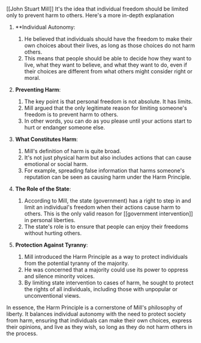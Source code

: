 [[John Stuart Mill]] It's the idea that individual freedom should be limited only to prevent harm to others. Here's a more in-depth explanation

1. **Individual Autonomy: 
	1. He believed that individuals should have the freedom to make their own choices about their lives, as long as those choices do not harm others. 
	2. This means that people should be able to decide how they want to live, what they want to believe, and what they want to do, even if their choices are different from what others might consider right or moral.
    
2. **Preventing Harm**: 
	1. The key point is that personal freedom is not absolute. It has limits. 
	2. Mill argued that the only legitimate reason for limiting someone's freedom is to prevent harm to others. 
	3. In other words, you can do as you please until your actions start to hurt or endanger someone else.
    
3. **What Constitutes Harm**: 
	1. Mill's definition of harm is quite broad. 
	2. It's not just physical harm but also includes actions that can cause emotional or social harm. 
	3. For example, spreading false information that harms someone's reputation can be seen as causing harm under the Harm Principle.
    
4. **The Role of the State**: 
	1. According to Mill, the state (government) has a right to step in and limit an individual's freedom when their actions cause harm to others. This is the only valid reason for [[government intervention]] in personal liberties. 
	2. The state's role is to ensure that people can enjoy their freedoms without hurting others.
    
5. **Protection Against Tyranny**: 
	1. Mill introduced the Harm Principle as a way to protect individuals from the potential tyranny of the majority. 
	2. He was concerned that a majority could use its power to oppress and silence minority voices. 
	3. By limiting state intervention to cases of harm, he sought to protect the rights of all individuals, including those with unpopular or unconventional views.
    

In essence, the Harm Principle is a cornerstone of Mill's philosophy of liberty. It balances individual autonomy with the need to protect society from harm, ensuring that individuals can make their own choices, express their opinions, and live as they wish, so long as they do not harm others in the process.
